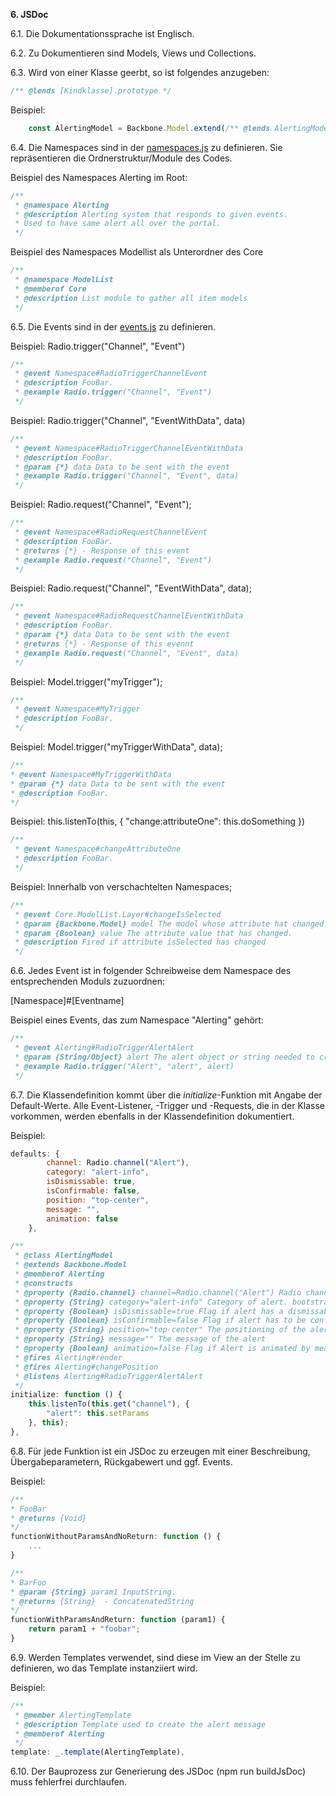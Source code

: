 **6. JSDoc**

6.1. Die Dokumentationssprache ist Englisch.

6.2. Zu Dokumentieren sind Models, Views und Collections.

6.3. Wird von einer Klasse geerbt, so ist folgendes anzugeben:
```javascript
/** @lends [Kindklasse].prototype */
```

Beispiel:
```javascript
    const AlertingModel = Backbone.Model.extend(/** @lends AlertingModel.prototype */{
```

6.4. Die Namespaces sind in der [namespaces.js](../../devtools/jsdoc/namespaces.js) zu definieren. Sie repräsentieren die Ordnerstruktur/Module des Codes.

Beispiel des Namespaces Alerting im Root:
```javascript
/**
 * @namespace Alerting
 * @description Alerting system that responds to given events.
 * Used to have same alert all over the portal.
 */
```

Beispiel des Namespaces Modellist als Unterordner des Core
```javascript
/**
 * @namespace ModelList
 * @memberof Core
 * @description List module to gather all item models
 */
```


6.5. Die Events sind in der [events.js](../../devtools/jsdoc/events.js) zu definieren.

Beispiel: Radio.trigger("Channel", "Event")
```javascript
/**
 * @event Namespace#RadioTriggerChannelEvent
 * @description FooBar.
 * @example Radio.trigger("Channel", "Event")
 */
```

Beispiel: Radio.trigger("Channel", "EventWithData", data)
```javascript
/**
 * @event Namespace#RadioTriggerChannelEventWithData
 * @description FooBar.
 * @param {*} data Data to be sent with the event
 * @example Radio.trigger("Channel", "Event", data)
 */
```

Beispiel: Radio.request("Channel", "Event");
```javascript
/**
 * @event Namespace#RadioRequestChannelEvent
 * @description FooBar.
 * @returns {*} - Response of this event
 * @example Radio.request("Channel", "Event")
 */
```

Beispiel: Radio.request("Channel", "EventWithData", data);
```javascript
/**
 * @event Namespace#RadioRequestChannelEventWithData
 * @description FooBar.
 * @param {*} data Data to be sent with the event
 * @returns {*} - Response of this evennt
 * @example Radio.request("Channel", "Event", data)
 */
```

Beispiel: Model.trigger("myTrigger");
```javascript
/**
 * @event Namespace#MyTrigger
 * @description FooBar.
 */
```

 Beispiel: Model.trigger("myTriggerWithData", data);
 ```javascript
/**
 * @event Namespace#MyTriggerWithData
 * @param {*} data Data to be sent with the event
 * @description FooBar.
 */
```

Beispiel: this.listenTo(this, {
    "change:attributeOne": this.doSomething
})
```javascript
/**
 * @event Namespace#changeAttributeOne
 * @description FooBar.
 */
```

Beispiel: Innerhalb von verschachtelten Namespaces;
```javascript
/**
 * @event Core.ModelList.Layer#changeIsSelected
 * @param {Backbone.Model} model The model whose attribute hat changed.
 * @param {Boolean} value The attribute value that has changed.
 * @description Fired if attribute isSelected has changed
 */
```

6.6. Jedes Event ist in folgender Schreibweise dem Namespace des entsprechenden Moduls zuzuordnen:

[Namespace]#[Eventname]

Beispiel eines Events, das zum Namespace "Alerting" gehört:
```js
/**
 * @event Alerting#RadioTriggerAlertAlert
 * @param {String/Object} alert The alert object or string needed to create the alert.
 * @example Radio.trigger("Alert", "alert", alert)
 */
```


6.7. Die Klassendefinition kommt über die *initialize*-Funktion mit Angabe der Default-Werte. Alle Event-Listener, -Trigger und -Requests, die in der Klasse vorkommen, werden ebenfalls in der Klassendefinition dokumentiert.

Beispiel:

```javascript
defaults: {
        channel: Radio.channel("Alert"),
        category: "alert-info",
        isDismissable: true,
        isConfirmable: false,
        position: "top-center",
        message: "",
        animation: false
    },

/**
 * @class AlertingModel
 * @extends Backbone.Model
 * @memberof Alerting
 * @constructs
 * @property {Radio.channel} channel=Radio.channel("Alert") Radio channel for communication
 * @property {String} category="alert-info" Category of alert. bootstrap css class
 * @property {Boolean} isDismissable=true Flag if alert has a dismissable button
 * @property {Boolean} isConfirmable=false Flag if alert has to be confirmed to close
 * @property {String} position="top-center" The positioning of the alert. Possible values "top-center", "center-center"
 * @property {String} message="" The message of the alert
 * @property {Boolean} animation=false Flag if Alert is animated by means of fading out
 * @fires Alerting#render
 * @fires Alerting#changePosition
 * @listens Alerting#RadioTriggerAlertAlert
 */
initialize: function () {
    this.listenTo(this.get("channel"), {
        "alert": this.setParams
    }, this);
},
```

6.8. Für jede Funktion ist ein JSDoc zu erzeugen mit einer Beschreibung, Übergabeparametern, Rückgabewert und ggf. Events.

Beispiel:

```javascript
/**
* FooBar
* @returns {Void}
*/
functionWithoutParamsAndNoReturn: function () {
    ...
}
```

```javascript
/**
* BarFoo
* @param {String} param1 InputString.
* @returns {String}  - ConcatenatedString
*/
functionWithParamsAndReturn: function (param1) {
    return param1 + "foobar";
}
```

6.9. Werden Templates verwendet, sind diese im View an der Stelle zu definieren, wo das Template instanziiert wird.

Beispiel:
```javascript
/**
 * @member AlertingTemplate
 * @description Template used to create the alert message
 * @memberof Alerting
 */
template: _.template(AlertingTemplate),
```

6.10. Der Bauprozess zur Generierung des JSDoc (npm run buildJsDoc) muss fehlerfrei durchlaufen.
